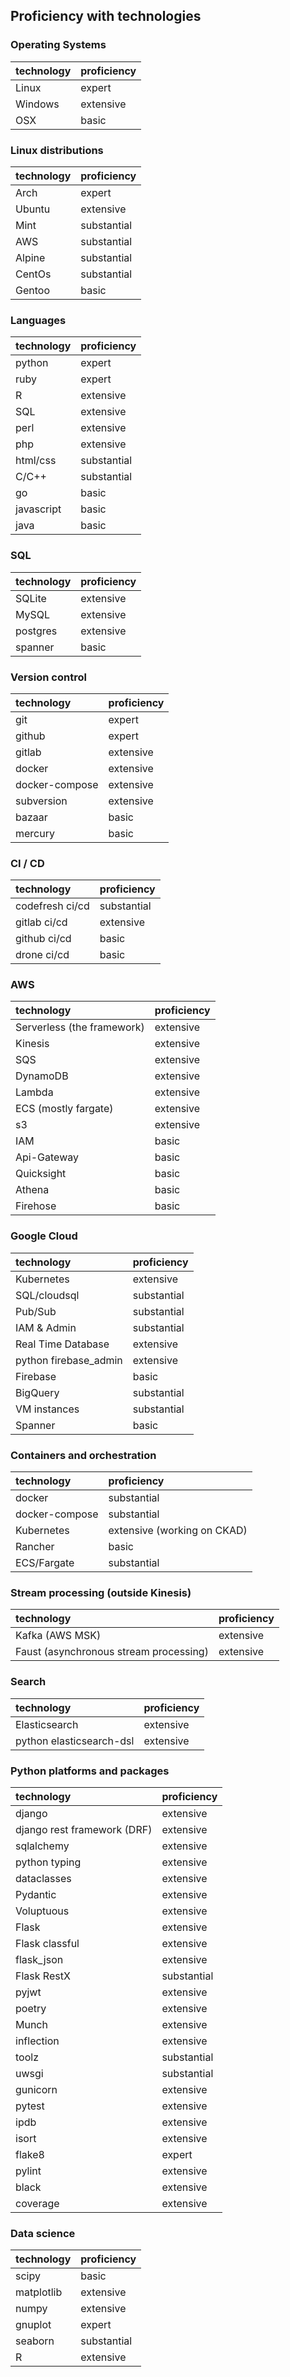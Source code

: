 
## Proficiency with technologies

### Operating Systems

| technology | proficiency |
| :--- | :--- |
| Linux | expert |
| Windows | extensive |
| OSX | basic |

### Linux distributions

| technology | proficiency |
| :--- | :--- |
| Arch | expert |
| Ubuntu | extensive |
| Mint | substantial |
| AWS | substantial |
| Alpine | substantial |
| CentOs | substantial |
| Gentoo | basic |

### Languages

| technology | proficiency |
| :--- | :--- |
| python | expert |
| ruby | expert |
| R | extensive |
| SQL | extensive|
| perl | extensive |
| php | extensive |
| html/css | substantial |
| C/C++ | substantial|
| go | basic |
| javascript | basic |
| java | basic |

### SQL

| technology | proficiency |
| :--- | :--- |
| SQLite | extensive |
| MySQL | extensive |
| postgres | extensive |
| spanner | basic |

### Version control

| technology | proficiency |
| :--- | :--- |
| git | expert |
| github | expert |
| gitlab | extensive |
| docker | extensive |
| docker-compose | extensive |
| subversion | extensive |
| bazaar | basic |
| mercury | basic |

### CI / CD

| technology | proficiency |
| :--- | :--- |
| codefresh ci/cd | substantial |
| gitlab ci/cd | extensive |
| github ci/cd | basic |
| drone ci/cd | basic |

### AWS

| technology | proficiency |
| :--- | :--- |
| Serverless (the framework) | extensive |
| Kinesis | extensive |
| SQS | extensive |
| DynamoDB | extensive |
| Lambda | extensive |
| ECS (mostly fargate) | extensive |
| s3 | extensive |
| IAM | basic |
| Api-Gateway | basic |
| Quicksight | basic |
| Athena | basic |
| Firehose | basic |

### Google Cloud

| technology | proficiency |
| :--- | :--- |
| Kubernetes | extensive |
| SQL/cloudsql | substantial |
| Pub/Sub | substantial |
| IAM & Admin | substantial |
| Real Time Database | extensive |
| python firebase_admin | extensive |
| Firebase | basic |
| BigQuery | substantial |
| VM instances | substantial |
| Spanner | basic |

### Containers and  orchestration

| technology | proficiency |
| :--- | :--- |
| docker | substantial |
| docker-compose | substantial |
| Kubernetes | extensive (working on CKAD) |
| Rancher | basic |
| ECS/Fargate | substantial |

### Stream processing (outside Kinesis)

| technology | proficiency |
| :--- | :--- |
| Kafka (AWS MSK) | extensive |
| Faust (asynchronous stream processing) | extensive |

### Search

| technology | proficiency |
| :--- | :--- |
| Elasticsearch | extensive |
| python elasticsearch-dsl | extensive |

### Python platforms and packages

| technology | proficiency |
| :--- | :--- |
| django | extensive |
| django rest framework (DRF) | extensive |
| sqlalchemy | extensive |
| python typing | extensive |
| dataclasses | extensive |
| Pydantic | extensive |
| Voluptuous | extensive |
| Flask | extensive |
| Flask classful | extensive |
| flask_json | extensive |
| Flask RestX | substantial |
| pyjwt | extensive |
| poetry | extensive |
| Munch | extensive |
| inflection | extensive |
| toolz | substantial |
| uwsgi | substantial |
| gunicorn | extensive |
| pytest | extensive |
| ipdb | extensive |
| isort | extensive |
| flake8 | expert |
| pylint | extensive |
| black | extensive |
| coverage | extensive |

### Data science

| technology | proficiency |
| :--- | :--- |
| scipy | basic |
| matplotlib | extensive |
| numpy | extensive |
| gnuplot | expert |
| seaborn | substantial |
| R | extensive |
